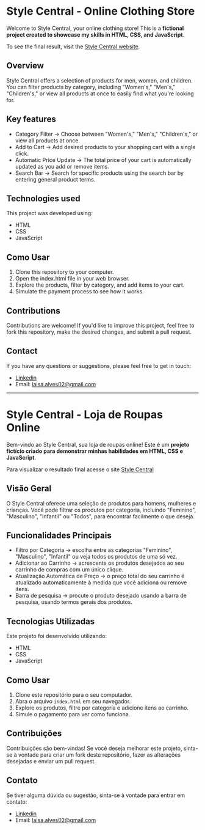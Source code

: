 # Style Central - Online Clothing Store

Welcome to Style Central, your online clothing store! This is a **fictional project created to showcase my skills in HTML, CSS, and JavaScript**.

To see the final result, visit the [Style Central website](https://laisa-alves.github.io/online-clothing-store/).

## Overview

Style Central offers a selection of products for men, women, and children. You can filter products by category, including "Women's," "Men's," "Children's," or view all products at once to easily find what you're looking for.

## Key features

- Category Filter → Choose between "Women's," "Men's," "Children's," or view all products at once.
- Add to Cart → Add desired products to your shopping cart with a single click.
- Automatic Price Update → The total price of your cart is automatically updated as you add or remove items.
- Search Bar → Search for specific products using the search bar by entering general product terms.

## Technologies used

This project was developed using:

- HTML
- CSS
- JavaScript

## Como Usar

1. Clone this repository to your computer.
2. Open the index.html file in your web browser.
3. Explore the products, filter by category, and add items to your cart.
4. Simulate the payment process to see how it works.

## Contributions

Contributions are welcome! If you'd like to improve this project, feel free to fork this repository, make the desired changes, and submit a pull request.

## Contact

If you have any questions or suggestions, please feel free to get in touch:

- [Linkedin](https://www.linkedin.com/in/laisaalves/)
- Email: laisa.alves02@gmail.com


---


# Style Central - Loja de Roupas Online

Bem-vindo ao Style Central, sua loja de roupas online! Este é um **projeto fictício criado para demonstrar minhas habilidades em HTML, CSS e JavaScript**.

Para visualizar o resultado final acesse o site [Style Central](https://laisa-alves.github.io/online-clothing-store/)

## Visão Geral

O Style Central oferece uma seleção de produtos para homens, mulheres e crianças. Você pode filtrar os produtos por categoria, incluindo "Feminino", "Masculino", "Infantil" ou "Todos", para encontrar facilmente o que deseja.

## Funcionalidades Principais

- Filtro por Categoria → escolha entre as categorias "Feminino", "Masculino", "Infantil" ou veja todos os produtos de uma só vez.
- Adicionar ao Carrinho → acrescente os produtos desejados ao seu carrinho de compras com um único clique.
- Atualização Automática de Preço → o preço total do seu carrinho é atualizado automaticamente à medida que você adiciona ou remove itens.
- Barra de pesquisa → procute o produto desejado usando a barra de pesquisa, usando termos gerais dos produtos.

## Tecnologias Utilizadas

Este projeto foi desenvolvido utilizando:

- HTML
- CSS
- JavaScript

## Como Usar

1. Clone este repositório para o seu computador.
2. Abra o arquivo `index.html` em seu navegador.
3. Explore os produtos, filtre por categoria e adicione itens ao carrinho.
4. Simule o pagamento para ver como funciona.

## Contribuições

Contribuições são bem-vindas! Se você deseja melhorar este projeto, sinta-se à vontade para criar um fork deste repositório, fazer as alterações desejadas e enviar um pull request.

## Contato

Se tiver alguma dúvida ou sugestão, sinta-se à vontade para entrar em contato:

- [Linkedin](https://www.linkedin.com/in/laisaalves/)
- Email: laisa.alves02@gmail.com
